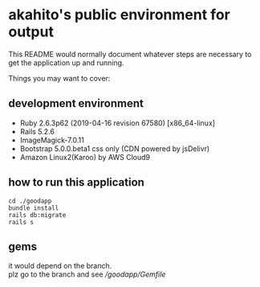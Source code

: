 # akahito's public environment for output

This README would normally document whatever steps are necessary to get the
application up and running.

Things you may want to cover:

## development environment
- Ruby 2.6.3p62 (2019-04-16 revision 67580) [x86_64-linux]
- Rails 5.2.6
- ImageMagick-7.0.11
- Bootstrap 5.0.0.beta1 css only (CDN powered by jsDelivr)
- Amazon Linux2(Karoo) by AWS Cloud9
## how to run this application
```
cd ./goodapp
bundle install
rails db:migrate
rails s
```
## gems
it would depend on the branch.<br>
plz go to the branch and see */goodapp/Gemfile*